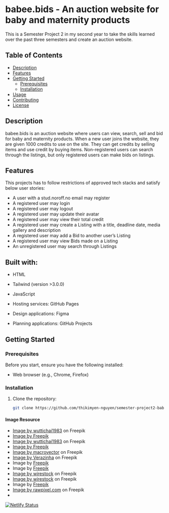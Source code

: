 # babee.bids - An auction website for baby and maternity products

This is a Semester Project 2 in my second year to take the skills learned over the past three semesters and create an auction website.



## Table of Contents

- [Description](#description)
- [Features](#features)
- [Getting Started](#getting-started)
  - [Prerequisites](#prerequisites)
  - [Installation](#installation)
- [Usage](#usage)
- [Contributing](#contributing)
- [License](#license)

## Description

babee.bids is an auction website where users can view, search, sell and bid for baby and maternity products. When a new user joins the website, they are given 1000 credits to use on the site. They can get credits by selling items and use credit by buying items. Non-registered users can search through the listings, but only registered users can make bids on listings.


## Features
This projects has to follow restrictions of approved tech stacks and satisfy below user stories:

- A user with a stud.noroff.no email may register
- A registered user may login
- A registered user may logout
- A registered user may update their avatar
- A registered user may view their total credit
- A registered user may create a Listing with a title, deadline date, media gallery and description
- A registered user may add a Bid to another user’s Listing
- A registered user may view Bids made on a Listing
- An unregistered user may search through Listings

## Built with:

- HTML
- Tailwind (version >3.0.0)
- JavaScript

- Hosting services: GitHub Pages

- Design applications: Figma

- Planning applications: GitHub Projects

## Getting Started

### Prerequisites

Before you start, ensure you have the following installed:

- Web browser (e.g., Chrome, Firefox)

### Installation

1. Clone the repository:

   ```bash
   git clone https://github.com/thikimyen-nguyen/semester-project2-babybids

#### Image Resource
- <a href="https://www.freepik.com/free-photo/white-children-room-with-copy-space_14061170.htm#page=4&query=baby%20room&position=20&from_view=search&track=ais&uuid=5d529cc9-707a-45c3-9d2f-f6388dd31bdd">Image by wuttichai1983</a> on Freepik
- <a href="https://www.freepik.com/free-photo/knitted-baby-romper-toy-camera_1438241.htm#query=baby%20clothes&position=47&from_view=search&track=ais&uuid=e3c9f5be-3ac0-4f62-b2c6-fad14312385a">Image by Freepik</a>
- <a href="https://www.freepik.com/free-photo/child-bedroom-with-copy-space_36155341.htm#query=baby%20chair&position=0&from_view=search&track=ais&uuid=fd78899a-1a40-4c41-90fd-80603415422f">Image by wuttichai1983</a> on Freepik
- <a href="https://www.freepik.com/free-photo/pink-girlish-composition-newborn_1776539.htm#query=baby%20table&position=3&from_view=search&track=ais&uuid=f4b9f9d5-89fd-4c50-bc93-05f83b9123e1">Image by Freepik</a>
- <a href="https://www.freepik.com/free-vector/baby-room-text-with-realistic-crib-cute-toys-white-background-vector-illustration_31643886.htm#page=2&query=baby%20on%20board&position=19&from_view=search&track=ais&uuid=8a1b85cb-168e-493c-8eab-19a4adfcea4f">Image by macrovector</a> on Freepik
- <a href="https://www.freepik.com/free-vector/baby-bedroom-interior-elements-vector-illustrations-set_45256109.htm#query=kid%20products&position=15&from_view=search&track=ais&uuid=1f478494-9887-4bdc-88b0-eab67083df21">Image by Verazinha</a> on Freepik
- Image by <a href="https://www.freepik.com/free-photo/baby-s-sock-pair-woolen-shoes-pacifier-cap-milk-bottle-toy-orange-background_3196441.htm">Freepik</a>
- Image by <a href="https://www.freepik.com/free-photo/close-up-new-baby-room-design_19122189.htm#query=baby%20furniture&position=0&from_view=search&track=ais&uuid=f3f54c05-468e-4e46-81f9-261680ff13fb">Freepik</a>
- <a href="https://www.freepik.com/free-photo/cozy-classic-crib-light-baby-room-with-toys-soft-carpet-woven-basket-corner_28363452.htm#query=baby%20furniture&position=2&from_view=search&track=ais&uuid=f3f54c05-468e-4e46-81f9-261680ff13fb">Image by wirestock</a> on Freepik
- <a href="https://www.freepik.com/free-photo/childrens-bed-nursery-cot-velvet-childrens-room_17245667.htm#query=baby%20furniture&position=3&from_view=search&track=ais&uuid=f3f54c05-468e-4e46-81f9-261680ff13fb">Image by wirestock</a> on Freepik
- Image by <a href="https://www.freepik.com/free-photo/carrycot-with-toys-blankets_1441028.htm#query=baby%20furniture&position=9&from_view=search&track=ais&uuid=f3f54c05-468e-4e46-81f9-261680ff13fb">Freepik</a>
- <a href="https://www.freepik.com/free-photo/white-crib-minimal-nursery-room_18835617.htm#query=baby%20furniture&position=12&from_view=search&track=ais&uuid=f3f54c05-468e-4e46-81f9-261680ff13fb">Image by rawpixel.com</a> on Freepik
- 

[![Netlify Status](https://api.netlify.com/api/v1/badges/9bd35427-15e4-43a9-a0ae-f3826c9e2530/deploy-status)](https://app.netlify.com/sites/babeebids/deploys)